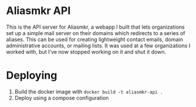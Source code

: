 # Aliasmkr API

This is the API server for Aliasmkr, a webapp I built that lets organizations set up a simple mail server on their domains which redirects to a series of aliases. This can be used for creating lightweight contact emails, domain administrative accounts, or mailing lists. It was used at a few organizations I worked with, but I've now stopped working on it and shut it down.


# Deploying

1. Build the docker image with `docker build -t aliasmkr-api .`
2. Deploy using a compose configuration
